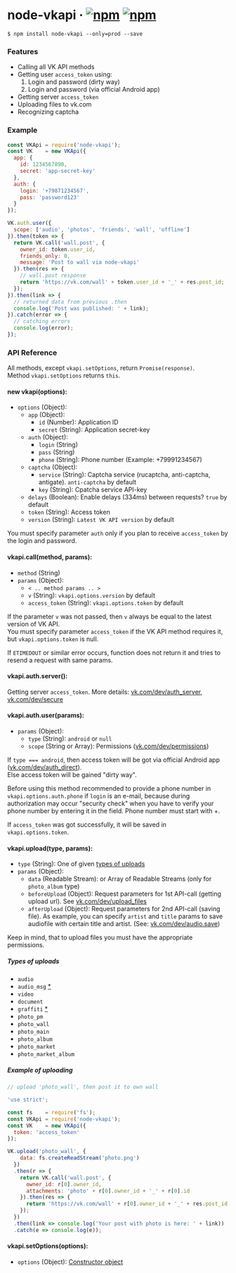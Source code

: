 # node-vkapi &middot; [![npm](https://img.shields.io/npm/v/node-vkapi.svg)]() [![npm](https://img.shields.io/npm/dt/node-vkapi.svg)]()

    $ npm install node-vkapi --only=prod --save
    
### Features

* Calling all VK API methods
* Getting user `access_token` using:
    1. Login and password (dirty way)
    2. Login and password (via official Android app)
* Getting server `access_token`
* Uploading files to vk.com
* Recognizing captcha

### Example

```javascript
const VKApi = require('node-vkapi');
const VK    = new VKApi({
  app: {
    id: 1234567890,
    secret: 'app-secret-key'
  }, 
  auth: {
    login: '+79871234567', 
    pass: 'password123'
  }
});

VK.auth.user({
  scope: ['audio', 'photos', 'friends', 'wall', 'offline']
}).then(token => {
  return VK.call('wall.post', {
    owner_id: token.user_id, 
    friends_only: 0, 
    message: 'Post to wall via node-vkapi'
  }).then(res => {
    // wall.post response
    return 'https://vk.com/wall' + token.user_id + '_' + res.post_id;
  });
}).then(link => {
  // returned data from previous .then
  console.log('Post was published: ' + link);
}).catch(error => {
  // catching errors
  console.log(error);
});
```

### API Reference

All methods, except `vkapi.setOptions`, return `Promise(response)`.  
Method `vkapi.setOptions` returns `this`.

#### new vkapi(options):
* `options` (Object):
    * `app` (Object): 
        * `id` (Number): Application ID
        * `secret` (String): Application secret-key
    * `auth` (Object):
        * `login` (String)
        * `pass` (String)
        * `phone` (String): Phone number (Example: +79991234567)
    * `captcha` (Object):
        * `service` (String): Captcha service (rucaptcha, anti-captcha, antigate). `anti-captcha` by default
        * `key` (String): Cpatcha service API-key
    * `delays` (Boolean): Enable delays (334ms) between requests? `true` by default
    * `token` (String): Access token
    * `version` (String): `Latest VK API version` by default


You must specify parameter `auth` only if you plan to receive `access_token` by the login and password.

#### vkapi.call(method, params):  
* `method` (String)
* `params` (Object):
    * `< .. method params .. >`
    * `v` (String): `vkapi.options.version` by default
    * `access_token` (String): `vkapi.options.token` by default

If the parameter `v` was not passed, then `v` always be equal to the latest version of VK API.  
You must specify parameter `access_token` if the VK API method requires it, but `vkapi.options.token` is null.

If `ETIMEDOUT` or similar error occurs, function does not return it and tries to resend a request with same params. 

#### vkapi.auth.server():  

Getting server `access_token`. 
More details: [vk.com/dev/auth_server](https://vk.com/dev/auth_server), [vk.com/dev/secure](https://vk.com/dev/secure)

#### vkapi.auth.user(params):  
* `params` (Object):
    * `type` (String): `android` or `null`
    * `scope` (String or Array): Permissions ([vk.com/dev/permissions](https://vk.com/dev/permissions))

If `type === android`, then access token will be got via official Android app ([vk.com/dev/auth_direct](https://vk.com/dev/auth_direct)).  
Else access token will be gained "dirty way".

Before using this method recommended to provide a phone number in `vkapi.options.auth.phone` if `login` is an e-mail, because during authorization may occur "security check" when you have to verify your phone number by entering it in the field. Phone number must start with +.  

If `access_token` was got successfully, it will be saved in `vkapi.options.token`.

#### vkapi.upload(type, params):
* `type` (String): One of given [types of uploads](#types-of-uploads)
* `params` (Object):
    * `data` (Readable Stream): or Array of Readable Streams (only for `photo_album` type)
    * `beforeUpload` (Object): Request parameters for 1st API-call (getting upload url). See [vk.com/dev/upload_files](https://vk.com/dev/upload_files)
    * `afterUpload` (Object): Request parameters for 2nd API-call (saving file). As example, you can specify `artist` and `title` params to save audiofile with certain title and artist. (See: [vk.com/dev/audio.save](https://vk.com/dev/audio.save))

Keep in mind, that to upload files you must have the appropriate permissions.

##### Types of uploads
* `audio`
* `audio_msg` [*](https://github.com/olnaz/node-vkapi/blob/master/lib/files-upload.js#L47)
* `video`
* `document`
* `graffiti` [*](https://github.com/olnaz/node-vkapi/blob/master/lib/files-upload.js#L47)
* `photo_pm`
* `photo_wall`
* `photo_main`
* `photo_album`
* `photo_market`
* `photo_market_album`

##### Example of uploading

```javascript
// upload 'photo_wall', then post it to own wall

'use strict';

const fs    = require('fs');
const VKApi = require('node-vkapi');
const VK    = new VKApi({
  token: 'access_token'
});

VK.upload('photo_wall', {
    data: fs.createReadStream('photo.png')
  })
  .then(r => {
    return VK.call('wall.post', {
      owner_id: r[0].owner_id, 
      attachments: 'photo' + r[0].owner_id + '_' + r[0].id
    }).then(res => {
      return 'https://vk.com/wall' + r[0].owner_id + '_' + res.post_id;
    });
  })
  .then(link => console.log('Your post with photo is here: ' + link))
  .catch(e => console.log(e));
```

#### vkapi.setOptions(options):  
* `options` (Object): [Constructor object](#new-vkapioptions)
